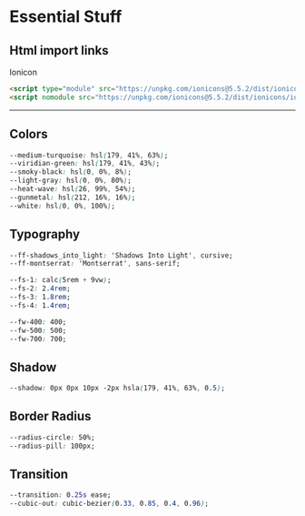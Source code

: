 # Essential Stuff

## Html import links

Ionicon

``` html
<script type="module" src="https://unpkg.com/ionicons@5.5.2/dist/ionicons/ionicons.esm.js"></script>
<script nomodule src="https://unpkg.com/ionicons@5.5.2/dist/ionicons/ionicons.js"></script>
```

---

## Colors

``` css
--medium-turquoise: hsl(179, 41%, 63%);
--viridian-green: hsl(179, 41%, 43%);
--smoky-black: hsl(0, 0%, 8%);
--light-gray: hsl(0, 0%, 80%);
--heat-wave: hsl(26, 99%, 54%);
--gunmetal: hsl(212, 16%, 16%);
--white: hsl(0, 0%, 100%);
```

## Typography

``` css
--ff-shadows_into_light: 'Shadows Into Light', cursive;
--ff-montserrat: 'Montserrat', sans-serif;

--fs-1: calc(5rem + 9vw);
--fs-2: 2.4rem;
--fs-3: 1.8rem;
--fs-4: 1.4rem;

--fw-400: 400;
--fw-500: 500;
--fw-700: 700;
```

## Shadow

``` css
--shadow: 0px 0px 10px -2px hsla(179, 41%, 63%, 0.5);
```

## Border Radius

``` css
--radius-circle: 50%;
--radius-pill: 100px;
```

## Transition

``` css
--transition: 0.25s ease;
--cubic-out: cubic-bezier(0.33, 0.85, 0.4, 0.96);
```
